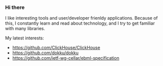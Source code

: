 ### Hi there

I like interesting tools and user/developer frienldy applications. Because of this, I constantly learn and read about technology, and I try to get familiar with many libraries.

My latest interests:
- https://github.com/ClickHouse/ClickHouse
- https://github.com/dokku/dokku
- https://github.com/ietf-wg-cellar/ebml-specification

<!--
**nerg4l/nerg4l** is a ✨ _special_ ✨ repository because its `README.md` (this file) appears on your GitHub profile.

Here are some ideas to get you started:

- 🔭 I’m currently working on ...
- 🌱 I’m currently learning ...
- 👯 I’m looking to collaborate on ...
- 🤔 I’m looking for help with ...
- 💬 Ask me about ...
- 📫 How to reach me: ...
- 😄 Pronouns: ...
- ⚡ Fun fact: ...
-->
